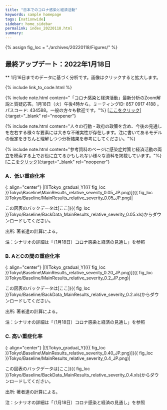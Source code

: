 ```yaml
---
title: "日本でのコロナ感染と経済活動"
keywords: sample homepage
tags: [nationwide]
sidebar: home_sidebar
permalink: index_20220118.html
summary:
---
```


{% assign fig_loc = "./archives/20220118/Figures/" %}

## 最終アップデート：2022年1月18日
** 1月16日までのデータに基づく分析です。画像はクリックすると拡大します。

{% include link_to_code.html %}

{% include note.html content="「コロナ感染と経済活動」最新分析のZoom解説と質疑応答。1月18日（火）午後4時から。ミーティングID: 857 0917 4188 。パスコード: 434588。一般の方々も歓迎です。"%}
[[ここをクリック]](https://u-tokyo-ac-jp.zoom.us/j/85709174188?pwd=cm5pTjJ0ZU9nelpWUkU3N2tyOGZLZz09){:target="_blank" rel="noopener"}

{% include note.html content="人々の行動・政府の政策を含め、今後の見通しを左右する様々な要素には大きな不確実性が存在します。注に書いてあるモデルの仮定をきちんと理解しつつ分析結果を参考にしてください。"%}

{% include note.html content="参考資料のページに感染症対策と経済活動の両立を模索する上でお役に立てるかもしれない様々な資料を掲載しています。"%}
[[ここをクリック]](https://covid19outputjapan.github.io/JP/resources.html){:target="_blank" rel="noopener"}



### A．低い重症化率

{: align="center"}
|[![Tokyo_gradual_Y]({{ fig_loc }}Tokyo\Baseline\MainResults_relative_severity_0.05_JP.png)]({{ fig_loc }}Tokyo/Baseline/MainResults_relative_severity_0.05_JP.png)|

この図表のバックデータは[ここ]({{ fig_loc }}Tokyo/Baseline/BackData_MainResults_relative_severity_0.05.xls)からダウンロードしてください。

出所: 著者達の計算による。<br>

注：シナリオの詳細は「（1月18日）コロナ感染と経済の見通し」を参照

### B.  AとCの間の重症化率

{: align="center"}
|[![Tokyo_gradual_Y]({{ fig_loc }}Tokyo\Baseline\MainResults_relative_severity_0.20_JP.png)]({{ fig_loc }}Tokyo/Baseline/MainResults_relative_severity_0.2_JP.png)|

この図表のバックデータは[ここ]({{ fig_loc }}Tokyo/Baseline/BackData_MainResults_relative_severity_0.2.xls)からダウンロードしてください。

出所: 著者達の計算による。<br>

注：シナリオの詳細は「（1月18日）コロナ感染と経済の見通し」を参照

### C. 高い重症化率

{: align="center"}
|[![Tokyo_gradual_Y]({{ fig_loc }}Tokyo\Baseline\MainResults_relative_severity_0.40_JP.png)]({{ fig_loc }}Tokyo/Baseline/MainResults_relative_severity_0.4_JP.png)|

この図表のバックデータは[ここ]({{ fig_loc }}Tokyo/Baseline/BackData_MainResults_relative_severity_0.4.xls)からダウンロードしてください。

出所: 著者達の計算による。<br>

注：シナリオの詳細は「（1月18日）コロナ感染と経済の見通し」を参照











